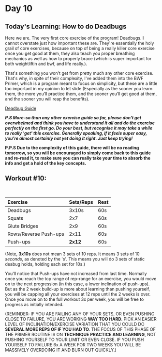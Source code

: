 # Day 10

## Today's Learning: How to do Deadbugs

Here we are. The very first core exercise of the program! Deadbugs. I cannot overstate just how important these are. They're essentially the holy grail of core exercises, because on top of being a really killer core exercise once you get good at them, they also teach you proper breathing mechanics as well as how to properly brace (which is super important for both weightliftin and bwf, and life really.).

That's something you won't get from pretty much any other core exercise. That's why, in spite of their complexity, I've added them into the BWF Primer, which is a program meant to focus on simplicity, but these are a little too important in my opinion to let slide (Especially as the sooner you learn them, the more you'll practice them, and the sooner you'll get good at them, and the sooner you will reap the benefits).

[Deadbug Guide](https://www.nick-e.com/deadbug/)

***P.S More-so than any other exercise guide so far, please don't get overwhelmed and think you have to understand it all and do the exercise perfectly on the first go. Do your best, but recognise it may take a while to really 'get' this exercise. Generally speaking, if it feels super easy, you're almost certainly not yet doing it right. Just keep trying!***

**P.P.S Due to the complexity of this guide, there will be no reading tomorrow, so you will be encouraged to simply come back to this guide and re-read it, to make sure you can really take your time to absorb the info and get a hold of the key concepts.**

## Workout #10:

&#x200B;

|Exercise|Sets/Reps|Rest|
|:-|:-|:-|
|Deadbugs|3x10s|60s|
|Squats|2x7|60s|
|Glute Bridges|2x9|60s|
|Rows/Reverse Push-ups|2x11|60s|
|Push-ups|**2x12**|60s|

(Note, **3x10s** does not mean 3 sets of 10 reps. It means 3 sets of 10 *seconds*, as denoted by the 's'. This means you will do 3 sets of static deabug holds, holding each set for 10s.)

You'll notice that Push-ups have not increased from last time. Normally once you reach the top range of rep-range for an exercise, you would move on to the next progression (in this case, a lower inclination of push-ups). But as the 2 week build-up is more about learning than pushing yourself, you will be capping all your exercises at 12 reps until the 2 weeks is over. Once you move on to the full workout 3x per week, you will be free to progress as initially intended.

(REMINDER: IF YOU ARE FAILING ANY OF YOUR SETS, OR EVEN PUSHING CLOSE TO FAILURE, YOU ARE WORKING **WAY TOO HARD**. PICK AN EASIER LEVEL OF INCLINATION/EXERCISE VARIATION THAT YOU COULD DO **SEVERAL MORE REPS OF IF YOU HAD TO**. THE FOCUS OF THIS PHASE OF THE PRIMER ROUTINE IS ON **TECHNIQUE PRACTICE AND LEARNING**, NOT PUSHING YOURSELF TO YOUR LIMIT OR EVEN CLOSE. IF YOU PUSH YOURSELF TO FAILURE 6x A WEEK FOR TWO WEEKS YOU WILL BE MASSIVELY OVERDOING IT AND BURN OUT QUICKLY.)
